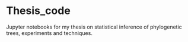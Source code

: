 # Thesis_code
Jupyter notebooks for my thesis on statistical inference of phylogenetic trees, experiments and techniques.
